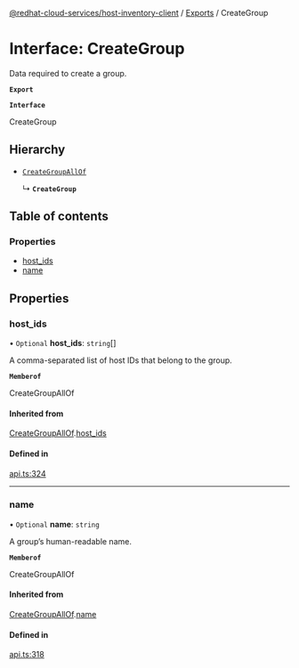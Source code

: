 [@redhat-cloud-services/host-inventory-client](../README.md) / [Exports](../modules.md) / CreateGroup

# Interface: CreateGroup

Data required to create a group.

**`Export`**

**`Interface`**

CreateGroup

## Hierarchy

- [`CreateGroupAllOf`](CreateGroupAllOf.md)

  ↳ **`CreateGroup`**

## Table of contents

### Properties

- [host\_ids](CreateGroup.md#host_ids)
- [name](CreateGroup.md#name)

## Properties

### host\_ids

• `Optional` **host\_ids**: `string`[]

A comma-separated list of host IDs that belong to the group.

**`Memberof`**

CreateGroupAllOf

#### Inherited from

[CreateGroupAllOf](CreateGroupAllOf.md).[host_ids](CreateGroupAllOf.md#host_ids)

#### Defined in

[api.ts:324](https://github.com/RedHatInsights/javascript-clients/blob/master/packages/host-inventory/api.ts#L324)

___

### name

• `Optional` **name**: `string`

A group’s human-readable name.

**`Memberof`**

CreateGroupAllOf

#### Inherited from

[CreateGroupAllOf](CreateGroupAllOf.md).[name](CreateGroupAllOf.md#name)

#### Defined in

[api.ts:318](https://github.com/RedHatInsights/javascript-clients/blob/master/packages/host-inventory/api.ts#L318)
